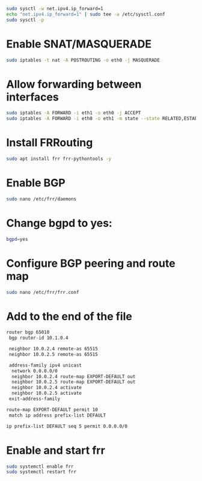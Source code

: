 ```bash
sudo sysctl -w net.ipv4.ip_forward=1
echo "net.ipv4.ip_forward=1" | sudo tee -a /etc/sysctl.conf
sudo sysctl -p
```

# Enable SNAT/MASQUERADE
```bash
sudo iptables -t nat -A POSTROUTING -o eth0 -j MASQUERADE
```

# Allow forwarding between interfaces
```bash
sudo iptables -A FORWARD -i eth1 -o eth0 -j ACCEPT
sudo iptables -A FORWARD -i eth0 -o eth1 -m state --state RELATED,ESTABLISHED -j ACCEPT
```

# Install FRRouting
```bash
sudo apt install frr frr-pythontools -y
```

# Enable BGP
```bash
sudo nano /etc/frr/daemons
```

# Change bgpd to yes:
```bash
bgpd=yes
```

# Configure BGP peering and route map
```bash
sudo nano /etc/frr/frr.conf
```
# Add to the end of the file
```bash
router bgp 65010
 bgp router-id 10.1.0.4

 neighbor 10.0.2.4 remote-as 65515
 neighbor 10.0.2.5 remote-as 65515

 address-family ipv4 unicast
  network 0.0.0.0/0
  neighbor 10.0.2.4 route-map EXPORT-DEFAULT out
  neighbor 10.0.2.5 route-map EXPORT-DEFAULT out
  neighbor 10.0.2.4 activate
  neighbor 10.0.2.5 activate
 exit-address-family

route-map EXPORT-DEFAULT permit 10
 match ip address prefix-list DEFAULT

ip prefix-list DEFAULT seq 5 permit 0.0.0.0/0
```

# Enable and start frr
```bash
sudo systemctl enable frr
sudo systemctl restart frr
```
